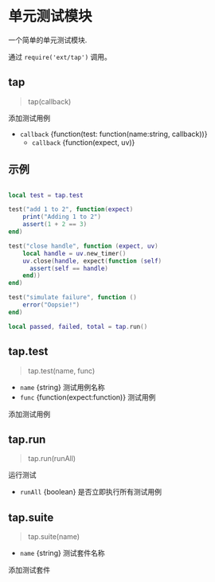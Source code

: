 # 单元测试模块

一个简单的单元测试模块.

通过 `require('ext/tap')` 调用。

## tap

> tap(callback)

添加测试用例

- `callback` {function(test: function(name:string, callback))}
  - `callback` {function(expect, uv)}

## 示例

```lua

local test = tap.test

test("add 1 to 2", function(expect)
    print("Adding 1 to 2")
    assert(1 + 2 == 3)
end)

test("close handle", function (expect, uv)
    local handle = uv.new_timer()
    uv.close(handle, expect(function (self)
      assert(self == handle)
    end))
end)

test("simulate failure", function ()
    error("Oopsie!")
end)

local passed, failed, total = tap.run()

```

## tap.test

> tap.test(name, func)

- `name` {string} 测试用例名称
- `func` {function(expect:function)} 测试用例

添加测试用例

## tap.run

> tap.run(runAll)

运行测试

- `runAll` {boolean} 是否立即执行所有测试用例

## tap.suite

> tap.suite(name)

- `name` {string} 测试套件名称

添加测试套件
